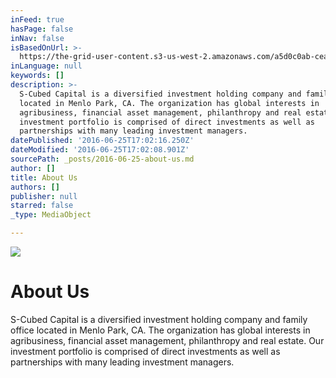 ```yaml
---
inFeed: true
hasPage: false
inNav: false
isBasedOnUrl: >-
  https://the-grid-user-content.s3-us-west-2.amazonaws.com/a5d0c0ab-ceae-46e7-9a4f-41b548a6af82.jpg
inLanguage: null
keywords: []
description: >-
  S-Cubed Capital is a diversified investment holding company and family office
  located in Menlo Park, CA. The organization has global interests in
  agribusiness, financial asset management, philanthropy and real estate. Our
  investment portfolio is comprised of direct investments as well as
  partnerships with many leading investment managers.
datePublished: '2016-06-25T17:02:16.250Z'
dateModified: '2016-06-25T17:02:08.901Z'
sourcePath: _posts/2016-06-25-about-us.md
author: []
title: About Us
authors: []
publisher: null
starred: false
_type: MediaObject

---
```

![](https://the-grid-user-content.s3-us-west-2.amazonaws.com/a5d0c0ab-ceae-46e7-9a4f-41b548a6af82.jpg)

# About Us

S-Cubed Capital is a diversified investment holding company and family office located in Menlo Park, CA. The organization has global interests in agribusiness, financial asset management, philanthropy and real estate. Our investment portfolio is comprised of direct investments as well as partnerships with many leading investment managers.